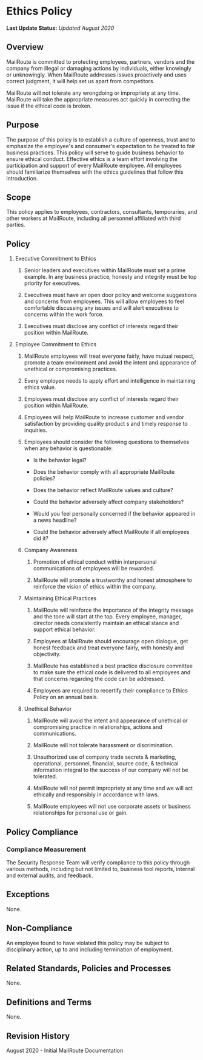 # Ethics Policy

**Last Update Status:** *Updated August 2020*

## Overview

MailRoute is committed to protecting employees, partners, vendors and
the company from illegal or damaging actions by individuals, either
knowingly or unknowingly. When MailRoute addresses issues proactively
and uses correct judgment, it will help set us apart from competitors.

MailRoute will not tolerate any wrongdoing or impropriety at any time.
MailRoute will take the appropriate measures act quickly in correcting
the issue if the ethical code is broken.

## Purpose

The purpose of this policy is to establish a culture of openness, trust
and to emphasize the employee's and consumer's expectation to be treated
to fair business practices. This policy will serve to guide business
behavior to ensure ethical conduct. Effective ethics is a team effort
involving the participation and support of every MailRoute employee. All
employees should familiarize themselves with the ethics guidelines that
follow this introduction.

## Scope

This policy applies to employees, contractors, consultants, temporaries,
and other workers at MailRoute, including all personnel affiliated with
third parties.

## Policy

1.  Executive Commitment to Ethics

    1.  Senior leaders and executives within MailRoute must set a
        prime example. In any business practice, honesty and
        integrity must be top priority for executives.

    1.  Executives must have an open door policy and welcome
        suggestions and concerns from employees. This will allow
        employees to feel comfortable discussing any issues and
        will alert executives to concerns within the work force.

    1.  Executives must disclose any conflict of interests regard
        their position within MailRoute.

1.  Employee Commitment to Ethics

    1.  MailRoute employees will treat everyone fairly, have mutual
        respect, promote a team environment and avoid the intent
        and appearance of unethical or compromising practices.

    1.  Every employee needs to apply effort and intelligence in
        maintaining ethics value.

    1.  Employees must disclose any conflict of interests regard
        their position within MailRoute.

    1.  Employees will help MailRoute to increase customer and
        vendor satisfaction by providing quality product s and
        timely response to inquiries.

    1.  Employees should consider the following questions to
        themselves when any behavior is questionable:

        -   Is the behavior legal?
        
        -   Does the behavior comply with all appropriate MailRoute policies?
        
        -   Does the behavior reflect MailRoute values and culture?
        
        -   Could the behavior adversely affect company stakeholders?
        
        -   Would you feel personally concerned if the behavior appeared in a
            news headline?
        
        -   Could the behavior adversely affect MailRoute if all employees did
            it?

    1.  Company Awareness

        1.  Promotion of ethical conduct within interpersonal
            communications of employees will be rewarded.

        1.  MailRoute will promote a trustworthy and honest atmosphere
            to reinforce the vision of ethics within the company.

    1.  Maintaining Ethical Practices

        1.  MailRoute will reinforce the importance of the integrity
            message and the tone will start at the top. Every
            employee, manager, director needs consistently maintain an
            ethical stance and support ethical behavior.

        1.  Employees at MailRoute should encourage open dialogue, get
            honest feedback and treat everyone fairly, with honesty
            and objectivity.

        1.  MailRoute has established a best practice disclosure
            committee to make sure the ethical code is delivered to
            all employees and that concerns regarding the code can be
            addressed.

        1.  Employees are required to recertify their compliance to
            Ethics Policy on an annual basis.

    1.  Unethical Behavior

        1.  MailRoute will avoid the intent and appearance of unethical
            or compromising practice in relationships, actions and
            communications.

        1.  MailRoute will not tolerate harassment or discrimination.

        1.  Unauthorized use of company trade secrets & marketing,
            operational, personnel, financial, source code, &
            technical information integral to the success of our
            company will not be tolerated.

        1.  MailRoute will not permit impropriety at any time and we
            will act ethically and responsibly in accordance with
            laws.

        1.  MailRoute employees will not use corporate assets or
            business relationships for personal use or gain.

## Policy Compliance

### Compliance Measurement

The Security Response Team will verify compliance to this policy through
various methods, including but not limited to, business tool reports,
internal and external audits, and feedback.

## Exceptions

None.

## Non-Compliance

An employee found to have violated this policy may be subject to
disciplinary action, up to and including termination of employment.

## Related Standards, Policies and Processes

None.

## Definitions and Terms

None.

## Revision History

August 2020 - Initial MailRoute Documentation